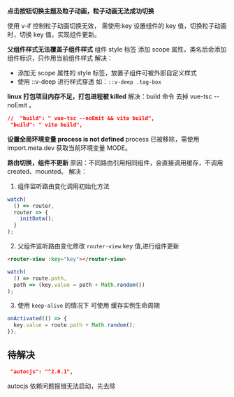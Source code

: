 **点击按钮切换主题及粒子动画，粒子动画无法成功切换**

使用 v-if 控制粒子动画切换无效， 需使用:key 设置组件的 key 值，切换粒子动画时，切换 key 值，实现组件更新。

**父组件样式无法覆盖子组件样式**
组件 style 标签 添加 scope 属性，类名后会添加组件标识，只作用当前组件样式
解决：

- 添加无 scope 属性的 style 标签，放置子组件可被外部自定义样式
- 使用 ::v-deep 进行样式穿透 如：`::v-deep .tag-box`

**linux 打包项目内存不足，打包进程被 killed**
解决：build 命令 去掉 vue-tsc --noEmit 。

```json
//  "build": " vue-tsc --noEmit && vite build",
 "build": " vite build",
```

**设置全局环境变量 process is not defined**
process 已被移除，需使用 import.meta.dev 获取当前环境变量 MODE。

**路由切换，组件不更新**
原因：不同路由引用相同组件，会直接调用缓存，不调用 created、mounted。
解决：

1. 组件监听路由变化调用初始化方法

```ts
watch(
  () => router,
  router => {
    initData();
  }
);
```

2. 父组件监听路由变化修改 `router-view` key 值,进行组件更新

```html
<router-view :key="key"></router-view>
```

```ts
watch(
  () => route.path,
  path => (key.value = path + Math.random())
);
```

3. 使用 `keep-alive` 的情况下 可使用 缓存实例生命周期

```ts
onActivated(() => {
  key.value = route.path + Math.random();
});
```


## 待解决
```json
 "autocjs": "^2.0.1",
 ```
 autocjs 依赖问题报错无法启动，先去除